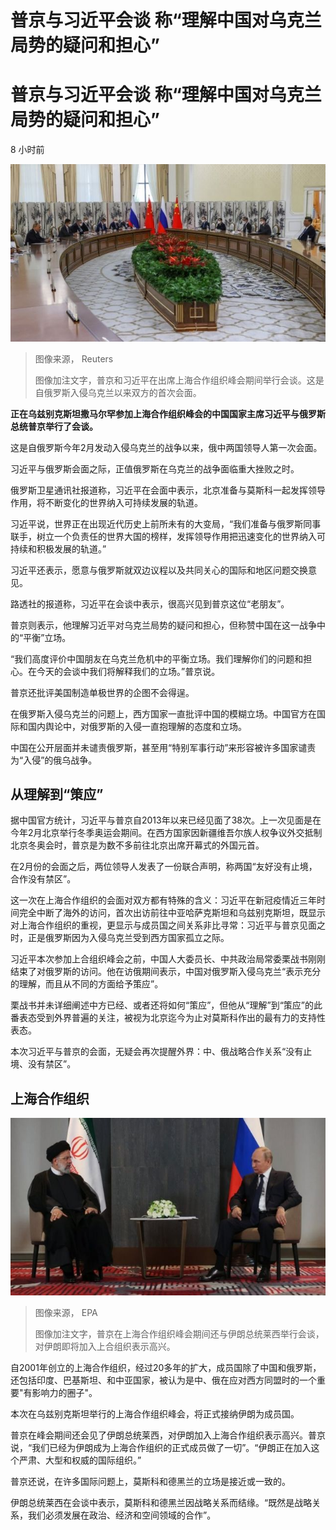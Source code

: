 # 普京与习近平会谈 称“理解中国对乌克兰局势的疑问和担心”

#  普京与习近平会谈 称“理解中国对乌克兰局势的疑问和担心”

8 小时前

![普京和习近平举行会谈](_126724924_fd128e0b-2c5d-4ae6-b60c-c1472dfbaef2.jpg)

> 图像来源，  Reuters
>
> 图像加注文字，普京和习近平在出席上海合作组织峰会期间举行会谈。这是自俄罗斯入侵乌克兰以来双方的首次会面。

**正在乌兹别克斯坦撒马尔罕参加上海合作组织峰会的中国国家主席习近平与俄罗斯总统普京举行了会谈。**

这是自俄罗斯今年2月发动入侵乌克兰的战争以来，俄中两国领导人第一次会面。

习近平与俄罗斯会面之际，正值俄罗斯在乌克兰的战争面临重大挫败之时。

俄罗斯卫星通讯社报道称，习近平在会面中表示，北京准备与莫斯科一起发挥领导作用，将不断变化的世界纳入可持续发展的轨道。

习近平说，世界正在出现近代历史上前所未有的大变局，“我们准备与俄罗斯同事联手，树立一个负责任的世界大国的榜样，发挥领导作用把迅速变化的世界纳入可持续和积极发展的轨道。”

习近平还表示，愿意与俄罗斯就双边议程以及共同关心的国际和地区问题交换意见。

路透社的报道称，习近平在会谈中表示，很高兴见到普京这位“老朋友”。

普京则表示，他理解习近平对乌克兰局势的疑问和担心，但称赞中国在这一战争中的“平衡”立场。

“我们高度评价中国朋友在乌克兰危机中的平衡立场。我们理解你们的问题和担心。在今天的会谈中我们将解释我们的立场。”普京说。

普京还批评美国制造单极世界的企图不会得逞。

在俄罗斯入侵乌克兰的问题上，西方国家一直批评中国的模糊立场。中国官方在国际和国内舆论中，对俄罗斯的入侵一直抱理解的态度和立场。

中国在公开层面并未谴责俄罗斯，甚至用“特别军事行动”来形容被许多国家谴责为“入侵”的俄乌战争。

##  从理解到“策应”

据中国官方统计，习近平与普京自2013年以来已经见面了38次。上一次见面是在今年2月北京举行冬季奥运会期间。在西方国家因新疆维吾尔族人权争议外交抵制北京冬奥会时，普京是为数不多前往北京出席开幕式的外国元首。

在2月份的会面之后，两位领导人发表了一份联合声明，称两国“友好没有止境，合作没有禁区”。

这一次在上海合作组织的会面对双方都有特殊的含义：习近平在新冠疫情近三年时间完全中断了海外的访问，首次出访前往中亚哈萨克斯坦和乌兹别克斯坦，既显示对上海合作组织的重视，更显示与成员国之间关系非比寻常：习近平与普京见面之时，正是俄罗斯因为入侵乌克兰受到西方国家孤立之际。

习近平本次参加上合组织峰会之前，中国人大委员长、中共政治局常委栗战书刚刚结束了对俄罗斯的访问。他在访俄期间表示，中国对俄罗斯入侵乌克兰“表示充分的理解，而且从不同的方面给予策应”。

栗战书并未详细阐述中方已经、或者还将如何“策应”，但他从“理解”到“策应”的此番表态受到外界普遍的关注，被视为北京迄今为止对莫斯科作出的最有力的支持性表态。

本次习近平与普京的会面，无疑会再次提醒外界：中、俄战略合作关系“没有止境、没有禁区”。

##  上海合作组织

![伊朗总统莱西和俄罗斯总统普京](_126724927_9c27cdd2-b4a2-4081-a876-0492fd4023aa.jpg)

> 图像来源，  EPA
>
> 图像加注文字，普京在上海合作组织峰会期间还与伊朗总统莱西举行会谈，对伊朗即将加入上合组织表示高兴。

自2001年创立的上海合作组织，经过20多年的扩大，成员国除了中国和俄罗斯，还包括印度、巴基斯坦、和中亚国家，被认为是中、俄在应对西方同盟时的一个重要"有影响力的圈子"。

本次在乌兹别克斯坦举行的上海合作组织峰会，将正式接纳伊朗为成员国。

普京在峰会期间还会见了伊朗总统莱西，对伊朗加入上海合作组织表示高兴。普京说，“我们已经为伊朗成为上海合作组织的正式成员做了一切”。“伊朗正在加入这个严肃、大型和权威的国际组织。”

普京还说，在许多国际问题上，莫斯科和德黑兰的立场是接近或一致的。

伊朗总统莱西在会谈中表示，莫斯科和德黑兰因战略关系而结缘。“既然是战略关系，我们必须发展在政治、经济和空间领域的合作”。


